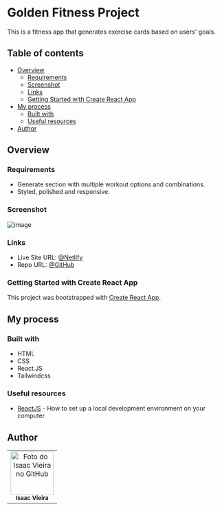 # Golden Fitness Project

This is a fitness app that generates exercise cards based on users' goals.

## Table of contents

- [Overview](#overview)
  - [Requirements](#requirements)
  - [Screenshot](#screenshot)
  - [Links](#links)
  - [Getting Started with Create React App](#getting-started-with-create-react-app)
- [My process](#my-process)
  - [Built with](#built-with)  
  - [Useful resources](#useful-resources)
- [Author](#author)

## Overview

### Requirements

- Generate section with multiple workout options and combinations.
- Styled, polished and responsive.
  

### Screenshot

![image](https://github.com/Isaacvf-dev/golden-fit-app/assets/123469000/8c33ec17-dfa6-4daa-8840-78d0f89c19bd)


### Links

- Live Site URL: [@Netlify](https://golden-fit.netlify.app)
- Repo URL: [@GitHub](https://github.com/Isaacvf-dev/golden-fit-app)

### Getting Started with Create React App

This project was bootstrapped with [Create React App](https://github.com/facebook/create-react-app).

## My process

### Built with

- HTML
- CSS 
- React.JS
- Tailwindcss
  
  



### Useful resources

- [ReactJS](https://reactjs.org/tutorial/tutorial.html) - How to set up a local development environment on your computer
  


## Author

<table>
  <tr>    
    <td align="center">
      <a href="https://github.com/Isaacvf-dev">
        <img src="https://avatars.githubusercontent.com/u/123469000?v=4" width="100px;" alt="Foto do Isaac Vieira no GitHub"/><br>
        <sub>
          <b>Isaac Vieira</b>
        </sub>
      </a>
    </td>
  </tr>
</table>
